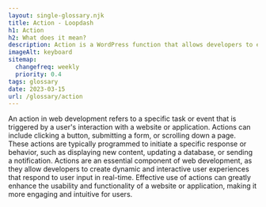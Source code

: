 ```yaml
--- 
layout: single-glossary.njk
title: Action - Loopdash
h1: Action
h2: What does it mean?
description: Action is a WordPress function that allows developers to execute custom code at specific points in the execution of a WordPress page or post.
imageAlt: keyboard
sitemap:
  changefreq: weekly
  priority: 0.4
tags: glossary
date: 2023-03-15
url: /glossary/action
---
```


An action in web development refers to a specific task or event that is triggered by a user's interaction with a website or application. Actions can include clicking a button, submitting a form, or scrolling down a page. These actions are typically programmed to initiate a specific response or behavior, such as displaying new content, updating a database, or sending a notification. Actions are an essential component of web development, as they allow developers to create dynamic and interactive user experiences that respond to user input in real-time. Effective use of actions can greatly enhance the usability and functionality of a website or application, making it more engaging and intuitive for users.
